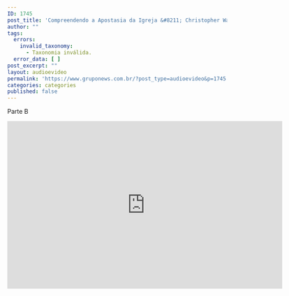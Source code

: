 ```yaml
---
ID: 1745
post_title: 'Compreendendo a Apostasia da Igreja &#8211; Christopher Walker &#8211; 11.jul'
author: ""
tags:
  errors:
    invalid_taxonomy:
      - Taxonomia inválida.
  error_data: [ ]
post_excerpt: ""
layout: audioevideo
permalink: 'https://www.gruponews.com.br/?post_type=audioevideo&p=1745'
categories: categories
published: false
---
```

<p>Parte B</p>
<p><iframe src="http://blip.tv/play/grIcgsjqDAA.html" width="630" height="384" frameborder="0" allowfullscreen></iframe><embed type="application/x-shockwave-flash" src="http://a.blip.tv/api.swf#grIcgsjqDAA" style="display:none"></embed></p>